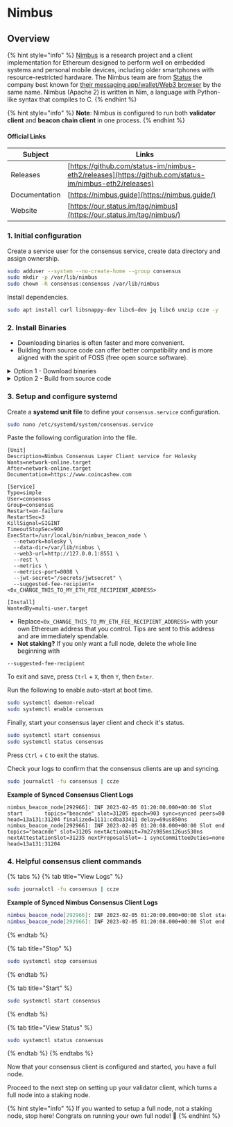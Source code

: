 # Nimbus

## Overview

{% hint style="info" %}
[Nimbus](https://our.status.im/tag/nimbus/) is a research project and a client implementation for Ethereum designed to perform well on embedded systems and personal mobile devices, including older smartphones with resource-restricted hardware. The Nimbus team are from [Status](https://status.im/about/) the company best known for [their messaging app/wallet/Web3 browser](https://status.im) by the same name. Nimbus (Apache 2) is written in Nim, a language with Python-like syntax that compiles to C.
{% endhint %}

{% hint style="info" %}
**Note**: Nimbus is configured to run both **validator client** and **beacon chain client** in one process.
{% endhint %}

#### Official Links

| Subject       | Links                                                                                                  |
| ------------- | ------------------------------------------------------------------------------------------------------ |
| Releases      | [https://github.com/status-im/nimbus-eth2/releases](https://github.com/status-im/nimbus-eth2/releases) |
| Documentation | [https://nimbus.guide](https://nimbus.guide/)                                                          |
| Website       | [https://our.status.im/tag/nimbus](https://our.status.im/tag/nimbus/)                                  |

### 1. Initial configuration

Create a service user for the consensus service, create data directory and assign ownership.

```bash
sudo adduser --system --no-create-home --group consensus
sudo mkdir -p /var/lib/nimbus
sudo chown -R consensus:consensus /var/lib/nimbus
```

Install dependencies.

```bash
sudo apt install curl libsnappy-dev libc6-dev jq libc6 unzip ccze -y
```

### 2. Install Binaries

* Downloading binaries is often faster and more convenient.
* Building from source code can offer better compatibility and is more aligned with the spirit of FOSS (free open source software).

<details>

<summary>Option 1 - Download binaries</summary>

Run the following to automatically download the latest linux release, un-tar and cleanup.

```bash
RELEASE_URL="https://api.github.com/repos/status-im/nimbus-eth2/releases/latest"
BINARIES_URL="$(curl -s $RELEASE_URL | jq -r ".assets[] | select(.name) | .browser_download_url" | grep _Linux_amd64.*.tar.gz$)"

echo Downloading URL: $BINARIES_URL

cd $HOME
# Download
wget -O nimbus.tar.gz $BINARIES_URL
# Untar
tar -xzvf nimbus.tar.gz -C $HOME
# Rename folder
mv nimbus-eth2_Linux_amd64_* nimbus
# Cleanup
rm nimbus.tar.gz
```

Install the binaries.

<pre class="language-bash"><code class="lang-bash"><strong>sudo mv nimbus/build/nimbus_beacon_node /usr/local/bin/nimbus_beacon_node
</strong></code></pre>

</details>

<details>

<summary>Option 2 - Build from source code</summary>

Install dependencies.

```bash
sudo apt-get update
sudo apt-get install curl build-essential git -y
```

Build the binary.

```bash
mkdir -p ~/git
cd ~/git
git clone -b stable https://github.com/status-im/nimbus-eth2
cd nimbus-eth2
make -j$(nproc) update
make -j$(nproc) nimbus_beacon_node
```

Verify Nimbus was built properly by displaying the version.

```bash
cd $HOME/git/nimbus-eth2/build
./nimbus_beacon_node --version
```

Install the binary.

```bash
sudo cp $HOME/git/nimbus-eth2/build/nimbus_beacon_node /usr/local/bin
```

</details>

### **3. Setup and configure systemd**

Create a **systemd unit file** to define your `consensus.service` configuration.

```bash
sudo nano /etc/systemd/system/consensus.service
```

Paste the following configuration into the file.

```shell
[Unit]
Description=Nimbus Consensus Layer Client service for Holesky
Wants=network-online.target
After=network-online.target
Documentation=https://www.coincashew.com

[Service]
Type=simple
User=consensus
Group=consensus
Restart=on-failure
RestartSec=3
KillSignal=SIGINT
TimeoutStopSec=900
ExecStart=/usr/local/bin/nimbus_beacon_node \
  --network=holesky \
  --data-dir=/var/lib/nimbus \
  --web3-url=http://127.0.0.1:8551 \
  --rest \
  --metrics \
  --metrics-port=8008 \
  --jwt-secret="/secrets/jwtsecret" \
  --suggested-fee-recipient=<0x_CHANGE_THIS_TO_MY_ETH_FEE_RECIPIENT_ADDRESS>

[Install]
WantedBy=multi-user.target
```

* Replace`<0x_CHANGE_THIS_TO_MY_ETH_FEE_RECIPIENT_ADDRESS>` with your own Ethereum address that you control. Tips are sent to this address and are immediately spendable.
* **Not staking?** If you only want a full node, delete the whole line beginning with

```
--suggested-fee-recipient
```

To exit and save, press `Ctrl` + `X`, then `Y`, then `Enter`.

Run the following to enable auto-start at boot time.

```bash
sudo systemctl daemon-reload
sudo systemctl enable consensus
```

Finally, start your consensus layer client and check it's status.

```bash
sudo systemctl start consensus
sudo systemctl status consensus
```

Press `Ctrl` + `C` to exit the status.

Check your logs to confirm that the consensus clients are up and syncing.

```bash
sudo journalctl -fu consensus | ccze
```

**Example of Synced Consensus Client Logs**

```
nimbus_beacon_node[292966]: INF 2023-02-05 01:20:00.000+00:00 Slot start       topics="beacnde" slot=31205 epoch=903 sync=synced peers=80 head=13a131:31204 finalized=1111:cdba33411 delay=69us850ns
nimbus_beacon_node[292966]: INF 2023-02-05 01:20:08.000+00:00 Slot end         topics="beacnde" slot=31205 nextActionWait=7m27s985ms126us530ns nextAttestationSlot=31235 nextProposalSlot=-1 syncCommitteeDuties=none head=13a131:31204
```

### 4. Helpful consensus client commands

{% tabs %}
{% tab title="View Logs" %}
```bash
sudo journalctl -fu consensus | ccze
```

**Example of Synced Nimbus Consensus Client Logs**

```bash
nimbus_beacon_node[292966]: INF 2023-02-05 01:20:00.000+00:00 Slot start       topics="beacnde" slot=31205 epoch=903 sync=synced peers=80 head=13a131:31204 finalized=1111:cdba33411 delay=69us850ns
nimbus_beacon_node[292966]: INF 2023-02-05 01:20:08.000+00:00 Slot end         topics="beacnde" slot=31205 nextActionWait=7m27s985ms126us530ns nextAttestationSlot=31235 nextProposalSlot=-1 syncCommitteeDuties=none head=13a131:31204
```
{% endtab %}

{% tab title="Stop" %}
```bash
sudo systemctl stop consensus
```
{% endtab %}

{% tab title="Start" %}
```bash
sudo systemctl start consensus
```
{% endtab %}

{% tab title="View Status" %}
```bash
sudo systemctl status consensus
```
{% endtab %}
{% endtabs %}

Now that your consensus client is configured and started, you have a full node.

Proceed to the next step on setting up your validator client, which turns a full node into a staking node.

{% hint style="info" %}
If you wanted to setup a full node, not a staking node, stop here! Congrats on running your own full node! :tada:
{% endhint %}
